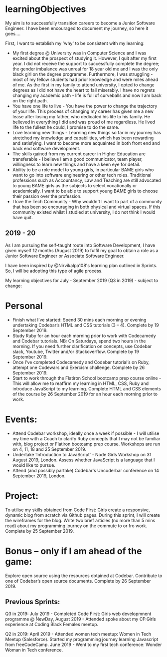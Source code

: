 # learningObjectives
 My aim is to successfully transition careers to become a Junior Software Engineer. I have been encouraged to document my journey, so here it goes....

 First, I want to establish my 'why' to be consistent with my learning:

 * My first degree @ University was in Computer Science and I was excited about the prospect of studying it. However, I quit after my first year. I did not receive the support to successfully complete the degree; the gender imbalance was unreal for 18 year old me and I was the only black girl on the degree programme. Furthermore, I was struggling - most of my fellow students had prior knowledge and were miles ahead of me. As the first in my family to attend university, I opted to change degrees as I did not have the heart to fail miserably. I have no regrets changing my academic path - life is full of curveballs and now I am back on the right path.
 * You have one life to live - You have the power to change the trajectory of your life. This process of changing my career has given me a new lease after losing my father, who dedicated his life to his family. He believed in everything I did and was proud of me regardless. He lived life to the fullest he could, I promise to do the same.
 * Love learning new things - Learning new things so far in my journey has stretched my knowledge and capabilities, which has been rewarding and satisfying. I want to become more acquainted in both front end and back end software development.
 * The skills gained from my current career in Higher Education are transferable - I believe I am a good communicator, team player, willingness to learn new things and have a keen eye for detail.
 * Ability to be a role model to young girls, in particular BAME girls who want to go into software engineering or other tech roles. Traditional professions such as Accountancy, Law and Teaching are still advocated to young BAME girls as the subjects to select vocationally or academically. I want to be able to support young BAME girls to choose their passion over the profession.
 * I love the Tech Community - Why wouldn't I want to part of a community that has been so encouraging in both physical and virtual spaces. If this community existed whilst I studied at university, I do not think I would have quit.

 ## 2019 - 20
 As I am pursuing the self-taught route into Software Development, I have given myself 12 months (August 2019) to fulfil my goal to obtain a role as a Junior Software Engineer or Associate Software Engineer.

I have been inspired by @Nirvikalpa108's learning plan outlined in Sprints. So, I will be adopting this type of agile process.

My learning objectives for July - September 2019 (Q3 in 2019) - subject to change:

# Personal

* Finish what I’ve started: Spend 30 mins each morning or evening undertaking Codebar’s HTML and CSS tutorials (3 – 4). Complete by 19 September 2019.
* Study Ruby for an hour each morning prior to work with Codecamedy and Codebar tutorials. NB: On Saturdays, spend two hours in the morning.  If you need further clarification on concepts, use Codebar slack, Youtube, Twitter and/or Stackoverflow. Complete by 19 September 2019.
* Once I’ve completed Codecamedy and Codebar tutorial’s on Ruby, attempt one Codewars and Exercism challenge. Complete by 26 September 2019.
* Start to work through the Flatiron School bootcamp prep course online - This will allow me to reaffirm my learning in HTML, CSS, Ruby and introduce JavaScript to my learning. Complete HTML and CSS elements of the course by 26 September 2019 for an hour each morning prior to work.

# Events:

* Attend Codebar workshop, ideally once a week if possible - I will utilise my time with a Coach to clarify Ruby concepts that I may not be familiar with, blog project or Flatiron bootcamp prep course. Workshops are run on 4, 11, 18 and 25 September 2019.
* Undertake ‘Introduction to JavaScript’ - Node Girls Workshop on 31 August 2019, London. Assess whether JavaScript is a language that I would like to pursue.
* Attend (and possibly partake) Codebar's Uncoderbar conference on 14 September 2019, London.

# Project:

To utilise my skills obtained from Code First: Girls create a responsive, dynamic blog from scratch via Github pages. During this sprint, I will create the wireframes for the blog.  Write two brief articles (no more than 5 mins read) about my programming journey on the commute to or fro work. Complete by 25 September 2019.  

# Bonus – only if I am ahead of the game:

Explore open source using the resources obtained at Codebar. Contribute to one of Codebar’s open source documents. Complete by 26 September 2019.


## Previous Sprints:

Q3 in 2019: July 2019 - Completed Code First: Girls web developmnent programme @ NewDay, August 2019 - Attended spoke about my CF:Girls experience at Coding Black Females meetup.

Q2 in 2019: April 2019 - Attended women tech meetup: Women in Tech Meetup (Salesforce). Started my programming journey learning Javascript from freeCodeCamp.  June 2019 - Went to my first tech conference: Wonder Woman in Tech conference.
